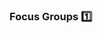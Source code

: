 ### Focus Groups :one:

<panel type="seamless" header="%%-----------------------------------------%%">
  <include src="./index.md#main" />
</panel>
